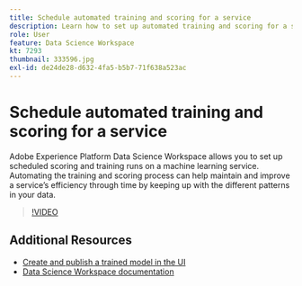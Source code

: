 ```yaml
---
title: Schedule automated training and scoring for a service
description: Learn how to set up automated training and scoring for a service in Data Science Workspace.
role: User
feature: Data Science Workspace
kt: 7293
thumbnail: 333596.jpg
exl-id: de24de28-d632-4fa5-b5b7-71f638a523ac
---
```

# Schedule automated training and scoring for a service

Adobe Experience Platform Data Science Workspace allows you to set up scheduled scoring and training runs on a machine learning service. Automating the training and scoring process can help maintain and improve a service’s efficiency through time by keeping up with the different patterns in your data.

>[!VIDEO](https://video.tv.adobe.com/v/333596?quality=12&learn=on)

## Additional Resources

* [Create and publish a trained model in the UI](create-model-ui.md)
* [Data Science Workspace documentation](https://experienceleague.adobe.com/docs/experience-platform/data-science-workspace/models-recipes/schedule-models-ui.html?lang=en)
